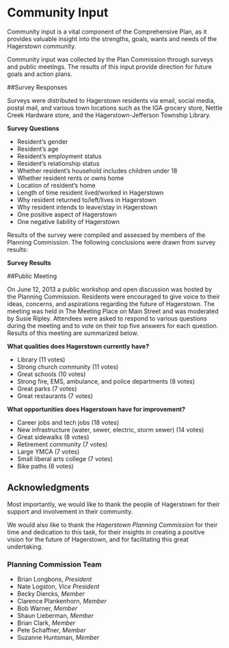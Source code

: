 # Community Input

Community input is a vital component of the Comprehensive Plan, as it provides valuable insight into the strengths, goals, wants and needs of the Hagerstown community.  

Community input was collected by the Plan Commission through surveys and public meetings.  The results of this input provide direction for future goals and action plans.

##Survey Responses

Surveys were distributed to Hagerstown residents via email, social media, postal mail, and various town locations such as the IGA grocery store, Nettle Creek Hardware store, and the Hagerstown-Jefferson Township Library.  

**Survey Questions**

- Resident’s gender
- Resident’s age
- Resident’s employment status
- Resident’s relationship status
- Whether resident’s household includes children under 18
- Whether resident rents or owns home
- Location of resident’s home
- Length of time resident lived/worked in Hagerstown
- Why resident returned to/left/lives in Hagerstown
- Why resident intends to leave/stay in Hagerstown
- One positive aspect of Hagerstown
- One negative liability of Hagerstown

Results of the survey were compiled and assessed by members of the Planning Commission.  The following conclusions were drawn from survey results:

**Survey Results**

##Public Meeting

On June 12, 2013 a public workshop and open discussion was hosted by the Planning Commission.  Residents were encouraged to give voice to their ideas, concerns, and aspirations regarding the future of Hagerstown.  The meeting was held in The Meeting Place on Main Street and was moderated by Susie Ripley.  Attendees were asked to respond to various questions during the meeting and to vote on their top five answers for each question.  Results of this meeting are summarized below.

**What qualities does Hagerstown currently have?**
- Library (11 votes)
- Strong church community (11 votes)
- Great schools (10 votes)
- Strong fire, EMS, ambulance, and police departments (8 votes)
- Great parks (7 votes)
- Great restaurants (7 votes)

**What opportunities does Hagerstown have for improvement?**
- Career jobs and tech jobs (18 votes)
- New infrastructure (water, sewer, electric, storm sewer) (14 votes)
- Great sidewalks (8 votes)
- Retirement community (7 votes)
- Large YMCA (7 votes)
- Small liberal arts college (7 votes)
- Bike paths (6 votes)


## Acknowledgments

Most importantly, we would like to thank the people of Hagerstown for their support and involvement in their community.

We would also like to thank the *Hagerstown Planning Commission* for their time and dedication to this task, for their insights in creating a positive vision for the future of Hagerstown, and for facilitating this great undertaking. 

### Planning Commission Team

- Brian Longbons, *President*
- Nate Logston, *Vice President*
- Becky Diercks, *Member*
- Clarence Plankenhorn, *Member*
- Bob Warner, *Member*
- Shaun Lieberman, *Member*
- Brian Clark, *Member*
- Pete Schaffner, *Member*
- Suzanne Huntsman, *Member*
